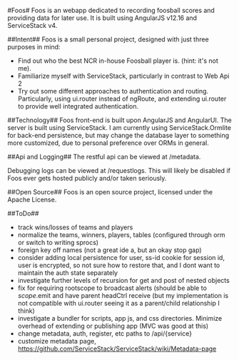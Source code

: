 ﻿#Foos#
Foos is an webapp dedicated to recording foosball scores and providing data for later use. It is built using AngularJS v12.16 and ServiceStack v4.

##Intent##
Foos is a small personal project, designed with just three purposes in mind:

* Find out who the best NCR in-house Foosball player is. (hint: it's not me).
* Familiarize myself with ServiceStack, particularly in contrast to Web Api 2
* Try out some different approaches to authentication and routing. Particularly, using ui.router instead of ngRoute, and extending ui.router to provide well integrated authentication.

##Technology##
Foos front-end is built upon AngularJS and AngularUI.
The server is built using ServiceStack. I am currently using ServiceStack.Ormlite for back-end persistence, but may change the database layer to something more customized, due to personal preference over ORMs in general.

##Api and Logging##
The restful api can be viewed at /metadata.

Debugging logs can be viewed at /requestlogs. This will likely be disabled if Foos ever gets hosted publicly and/or taken seriously.

##Open Source##
Foos is an open source project, licensed under the Apache License.

##ToDo##
* track wins/losses of teams and players
* normalize the teams, winners, players, tables (configured through orm or switch to writing sprocs)
* foreign key off names (not a great ide a, but an okay stop gap)
* consider adding local persistence for user, ss-id cookie for session id, user is encrypted, so not sure how to restore that, and I dont want to maintain the auth state separately
* investigate further levels of recursion for get and post of nested objects
* fix for requiring rootscope to broadcast alerts (should be able to $scope.$emit and have parent headCtrl receive (but my implementation is not compatible with ui.router seeing it as a parent/child relationship I think)
* investigate a bundler for scripts, app js, and css directories. Minimize overhead of extending or publishing app (MVC was good at this)
* change metadata, auth, register, etc paths to /api/{service}
* customize metadata page, https://github.com/ServiceStack/ServiceStack/wiki/Metadata-page
